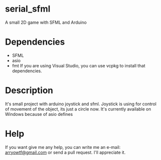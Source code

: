 # serial_sfml
A small 2D game with SFML and Arduino

# Dependencies
- SFML
- asio
- fmt
If you are using Visual Studio, you can use vcpkg to install that dependencies.

# Description
It's small project with arduino joystick and sfml. Joystick is using for control of movement of the object, its just a circle now.
It's currently available on Windows because of asio defines

# Help
If you want give me any help, you can write me an e-mail: arryowtf@gmail.com or send a pull request. I'll appreciate it.
